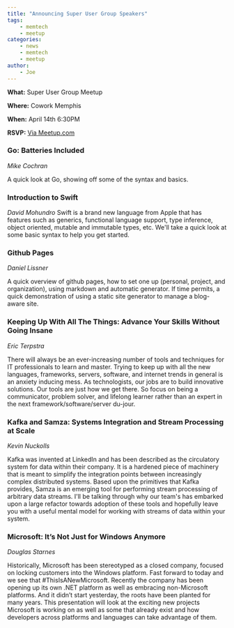 ```yaml
---
title: "Announcing Super User Group Speakers"
tags:
    - memtech
    - meetup
categories:
    - news
    - memtech
    - meetup 
author:
    - Joe
---
```

__What:__ Super User Group Meetup

__Where:__ Cowork Memphis

__When:__ April 14th 6:30PM

__RSVP:__ [Via Meetup.com](http://www.meetup.com/memphis-technology-user-groups/events/220433997/)

### Go: Batteries Included

_Mike Cochran_

A quick look at Go, showing off some of the syntax and basics.


### Introduction to Swift

_David Mohundro_
Swift is a brand new language from Apple that has features such as generics, functional language support, type inference, object oriented, mutable and immutable types, etc. We'll take a quick look at some basic syntax to help you get started.


### Github Pages

_Daniel Lissner_

A quick overview of github pages, how to set one up (personal, project, and organization), using markdown and automatic generator. If time permits, a quick demonstration of using a static site generator to manage a blog-aware site.


### Keeping Up With All The Things: Advance Your Skills Without Going Insane

_Eric Terpstra_ 

There will always be an ever-increasing number of tools and techniques for IT professionals to learn and master. Trying to keep up with all the new languages, frameworks, servers, software, and internet trends in general is an anxiety inducing mess. As technologists, our jobs are to build innovative solutions. Our tools are just how we get there. So focus on being a communicator, problem solver, and lifelong learner rather than an expert in the next framework/software/server du-jour.


### Kafka and Samza: Systems Integration and Stream Processing at Scale

_Kevin Nuckolls_ 

Kafka was invented at LinkedIn and has been described as the circulatory system for data within their company. It is a hardened piece of machinery that is meant to simplify the integration points between increasingly complex distributed systems. Based upon the primitives that Kafka provides, Samza is an emerging tool for performing stream processing of arbitrary data streams. I'll be talking through why our team's has embarked upon a large refactor towards adoption of these tools and hopefully leave you with a useful mental model for working with streams of data within your system.


### Microsoft: It’s Not Just for Windows Anymore

_Douglas Starnes_

Historically, Microsoft has been stereotyped as a closed company, focused on locking customers into the Windows platform.  Fast forward to today and we see that #ThisIsANewMicrosoft.  Recently the company has been opening up its own .NET platform as well as embracing non-Microsoft platforms.  And it didn’t start yesterday, the roots have been planted for many years. This presentation will look at the exciting new projects Microsoft is working on as well as some that already exist and how developers across platforms and languages can take advantage of them.

